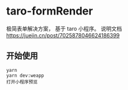 # taro-formRender

极简表单解决方案， 基于 taro 小程序。 说明文档 https://juejin.cn/post/7025878046624186399

## 开始使用

```
yarn
yarn dev:weapp
打开小程序预览
```


